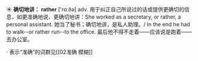 ☀ <span class="category">**确切地讲：**</span>
<span class="vocabulary">**rather**</span> ['rɑːðə] 
<span class="definition">adv. 用于纠正自己所说过的话或提供更确切的信息，如更准确地说、更确切地讲：</span>She worked as a secretary, or rather, a personal assistant. 她当了秘书；确切地讲，是私人助理。/ In the end he had to walk--or rather run--to the office. 最后他不得不走着——应该说是跑着——去办公室。

· 表示“准确”的词群见[[02准确 模糊]]
